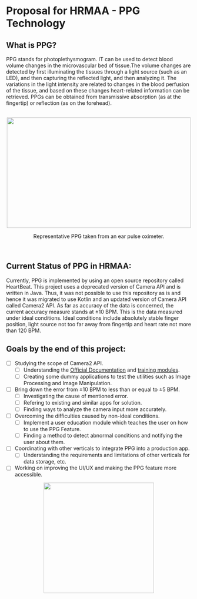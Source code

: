 # Proposal for HRMAA - PPG Technology

## What is PPG?

PPG stands for photoplethysmogram. IT can be used to detect blood volume changes in the microvascular bed of tissue.The volume changes are detected by first illuminating the tissues through a light source (such as an LED), and then capturing the reflected light, and then analyzing it. The variations in the light intensity are related to changes in the blood
perfusion of the tissue, and based on these changes heart-related information can be retrieved.
PPGs can be obtained from transmissive absorption (as at the fingertip) or reflection (as on the forehead). <br /><br />

<p align="center">
  <img width="500" height="300" src="https://upload.wikimedia.org/wikipedia/commons/4/4f/PPG.PNG">
</p>
<p align = "center">
Representative PPG taken from an ear pulse oximeter.
</p> <br />

## Current Status of PPG in HRMAA:

Currently, PPG is implemented by using an open source repository called HeartBeat. This project uses a deprecated version of Camera API and is written in Java.
Thus, it was not possible to use this repository as is and hence it was migrated to use Kotlin and an updated version of Camera API called Camera2 API.
As far as accuracy of the data is concerned, the current accuracy measure stands at ±10 BPM. This is the data measured under ideal conditions. Ideal conditions include absolutely stable finger position, light source not too far away from fingertip and heart rate not more than 120 BPM.

## Goals by the end of this project:
- [ ] Studying the scope of Camera2 API.
    - [ ] Understanding the [Official Documentation](https://developer.android.com/reference/android/hardware/camera2/package-summary) and [training modules](https://developer.android.com/training/camera2).
    - [ ] Creating some dummy applications to test the utilities such as Image Processing and Image Manipulation.
- [ ] Bring down the error from ±10 BPM to less than or equal to ±5 BPM.
    - [ ] Investigating the cause of mentioned error.
    - [ ] Refering to existing and similar apps for solution.   
    - [ ] Finding ways to analyze the camera input more accurately. 
- [ ] Overcoming the difficulties caused by non-ideal conditions.
    - [ ] Implement a user education module which teaches the user on how to use the PPG Feature.
    - [ ] Finding a method to detect abnormal conditions and notifying the user about them.
- [ ] Coordinating with other verticals to integrate PPG into a production app.
    - [ ] Understanding the requirements and limitations of other verticals for data storage, etc.
- [ ] Working on improving the UI/UX and making the PPG feature more accessible.

<p align="center">
  <img src="https://github.com/mmjsmohit/HRMAA-Proposal-PPG/blob/main/HRMAA.gif" width="300" />
</p>
